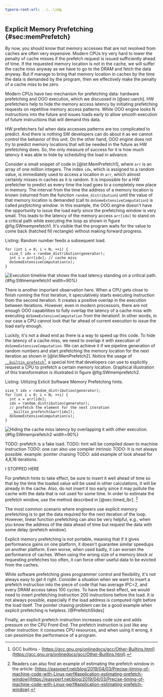 ```yaml
---
typora-root-url: ..\..\img
---
```


## Explicit Memory Prefetching {#sec:memPrefetch}

By now, you should know that memory accesses that are not resolved from caches are often very expensive. Modern CPUs try very hard to lower the penalty of cache misses if the prefetch request is issued sufficiently ahead of time. If the requested memory location is not in the cache, we will suffer the cache miss anyway as we have to go to the DRAM and fetch the data anyway. But if manage to bring that memory location in caches by the time the data is demanded by the program, then we effectively make the penalty of a cache miss to be zero.

Modern CPUs have two mechanism for prefetching data: hardware prefetching and OOO execution, which we discussed in [@sec:uarch]. HW prefetchers help to hide the memory access latency by initiating prefetching requests on repetitive memory access patterns. While OOO engine looks N instructions into the future and issues loads early to allow smooth execution of future instructions that will demand this data.

HW prefetchers fail when data accesses patterns are too complicated to predict. And there is nothing SW developers can do about it as we cannot control the behavior of this unit. On the other hand, OOO engine does not try to predict memory locations that will be needed in the future as HW prefetching does. So, the only measure of success for it is how much latency it was able to hide by scheduling the load in advance.

Consider a small snippet of code in [@lst:MemPrefetch1], where `arr` is an array of one million integers. The index `idx`, which is assigned to a random value, is immediately used to access a location in `arr`, which almost certainly misses in caches as it is random. It is impossible for a HW prefetcher to predict as every time the load goes to a completely new place in memory. The interval from the time the address of a memory location is known (returned from the function `random_distribution`) until the value of that memory location is demanded (call to `doSomeExtensiveComputation`) is called *prefetching window*. In this example, the OOO engine doesn't have the opportunity to issue the load early since the prefetching window is very small. This leads to the latency of the memory access `arr[idx]` to stand on a critical path while executing the loop as shown in figure @fig:SWmemprefetch1. It's visible that the program waits for the value to come back (hatched fill rectangle) without making forward progress.

Listing: Random number feeds a subsequent load.

~~~~ {#lst:MemPrefetch1 .cpp}
for (int i = 0; i < N; ++i) {
  size_t idx = random_distribution(generator);
  int x = arr[idx]; // cache miss
  doSomeExtensiveComputation(x);
}
~~~~~~~~~~~~~~~~~~~~~~~~~~~~~~~~~~~~~~~~~~~~~~~~~

![Execution timeline that shows the load latency standing on a critical path.](../../img/memory-access-opts/SWmemprefetch1.png){#fig:SWmemprefetch1 width=90%}

There is another important observation here. When a CPU gets close to finish running the first iteration, it speculatively starts executing instruction from the second iteration. It creates a positive overlap in the execution between iterations. However, even in modern processors, there are not enough OOO capabilities to fully overlap the latency of a cache miss with executing `doSomeExtensiveComputation` from the iteration1. In other words, in our case a CPU cannot look that far ahead of current execution to issue the load early enough.

Luckily, it's not a dead end as there is a way to speed up this code. To hide the latency of a cache miss, we need to overlap it with execution of `doSomeExtensiveComputation`. We can achieve it if we pipeline generation of random numbers and start prefetching the memory location for the next iteration as shown in [@lst:MemPrefetch2]. Notice the usage of [`__builtin_prefetch`](https://gcc.gnu.org/onlinedocs/gcc/Other-Builtins.html)[^4], a special hint that developers can use to explicitly request a CPU to prefetch a certain memory location. Graphical illustration of this transformation is illustrated in figure @fig:SWmemprefetch2.

Listing: Utilizing Exlicit Software Memory Prefetching hints.

~~~~ {#lst:MemPrefetch2 .cpp}
size_t idx = random_distribution(generator);
for (int i = 0; i < N; ++i) {
  int x = arr[idx]; 
  idx = random_distribution(generator);
  // prefetch the element for the next iteration
  __builtin_prefetch(&arr[idx]);
  doSomeExtensiveComputation(x);
}
~~~~~~~~~~~~~~~~~~~~~~~~~~~~~~~~~~~~~~~~~~~~~~~~~

![Hiding the cache miss latency by overlapping it with other execution.](../../img/memory-access-opts/SWmemprefetch2.png){#fig:SWmemprefetch2 width=90%}

TODO: prefetch is a fake load.
TODO: hint will be compiled down to machine instruction
TODO: one can also use compiler intrinsic
TODO: It is not always possible. example: pointer chaising
TODO: add example of look ahead for 4,8,16 iterations.

I STOPPED HERE

For prefetch hints to take effect, be sure to insert it well ahead of time so that by the time the loaded value will be used in other calculations, it will be already in the cache. Also, do not insert it too early since it may pollute the cache with the data that is not used for some time. In order to estimate the prefetch window, use the method described in [@sec:timed_lbr]. [^5]

The most common scenario where engineers use explicit memory prefetching is to get the data required for the next iteration of the loop. However, linear function prefetching can also be very helpful, e.g., when you know the address of the data ahead of time but request the data with some delay (prefetch window).

Explicit memory prefetching is not portable, meaning that if it gives performance gains on one platform, it doesn't guarantee similar speedups on another platform. Even worse, when used badly, it can worsen the performance of caches. When using the wrong size of a memory block or requesting prefetches too often, it can force other useful data to be evicted from the caches.

While software prefetching gives programmer control and flexibility, it's not always easy to get it right. Consider a situation when we want to insert a prefetch instruction into the piece of code that has average IPC=2, and every DRAM access takes 100 cycles. To have the best effect, we would need to insert prefetching instruction 200 instructions before the load. It is not always possible, especially if the load address is computed right before the load itself. The pointer chasing problem can be a good example when explicit prefetching is helpless. [@PrefetchSlides]

Finally, an explicit prefetch instruction increases code size and adds pressure on the CPU Front-End. The prefetch instruction is just like any other instruction: it consumes CPU resources, and when using it wrong, it can pessimize the performance of a program.

[^3]: For this example, we define "big enough" to be more than this size of L3 cache inside a typical desktop CPU, which, at the time of writing, varies from 5 to 20 MB.
[^4]: GCC builtins - [https://gcc.gnu.org/onlinedocs/gcc/Other-Builtins.html](https://gcc.gnu.org/onlinedocs/gcc/Other-Builtins.html).
[^5]: Readers can also find an example of estimating the prefetch window in the article: [https://easyperf.net/blog/2019/04/03/Precise-timing-of-machine-code-with-Linux-perf#application-estimating-prefetch-window](https://easyperf.net/blog/2019/04/03/Precise-timing-of-machine-code-with-Linux-perf#application-estimating-prefetch-window).
